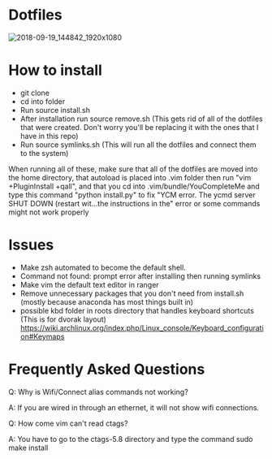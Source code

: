 # Dotfiles

![2018-09-19_144842_1920x1080](https://user-images.githubusercontent.com/30446022/45889706-1ed44180-bd8f-11e8-9a9e-07ef7399dd8b.png)

# How to install

- git clone 
- cd into folder
- Run source install.sh
- After installation run source remove.sh (This gets rid of all of the dotfiles that were created. Don't worry you'll be replacing it with the ones that I have in this repo)
- Run source symlinks.sh (This will run all the dotfiles and connect them to the system)

When running all of these, make sure that all of the dotfiles are moved into the home directory, that autoload is placed into .vim folder then run "vim +PluginInstall +qall", and that you cd into .vim/bundle/YouCompleteMe and type this command "python install.py" to fix "YCM error. The ycmd server SHUT DOWN (restart wit…the instructions in the" error or some commands might not work properly

# Issues

- Make zsh automated to become the default shell.
- Command not found: prompt error after installing then running symlinks
- Make vim the default text editor in ranger
- Remove unnecessary packages that you don't need from install.sh (mostly because anaconda has most things built in)
- possible kbd folder in roots directory that handles keyboard shortcuts (This is for dvorak layout) https://wiki.archlinux.org/index.php/Linux_console/Keyboard_configuration#Keymaps

# Frequently Asked Questions

Q: Why is Wifi/Connect alias commands not working? 

A: If you are wired in through an ethernet, it will not show wifi connections.

Q: How come vim can't read ctags?

A: You have to go to the ctags-5.8 directory and type the command sudo make install
